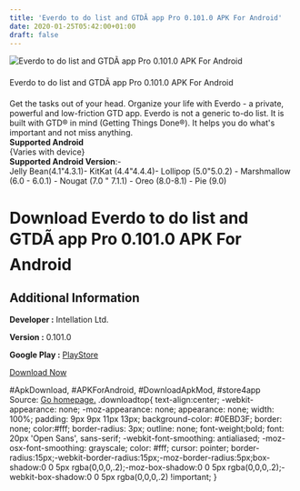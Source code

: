 ```yaml
---
title: 'Everdo to do list and GTDÃ app Pro 0.101.0 APK For Android'
date: 2020-01-25T05:42:00+01:00
draft: false
---
```


![Everdo to do list and GTDÃ app Pro 0.101.0 APK For Android](https://i0.wp.com/apkhome.net/wp-content/uploads/2020/01/Everdo-to-do-list-and-GTD-app-Pro-0.101.0.png "Everdo to do list and GTDÃ app Pro 0.101.0 APK For Android")

  

Everdo to do list and GTDÃ app Pro 0.101.0 APK For Android

Get the tasks out of your head. Organize your life with Everdo - a private, powerful and low-friction GTD app. Everdo is not a generic to-do list. It is built with GTD® in mind (Getting Things Done®). It helps you do what's important and not miss anything.  
**Supported Android**  
{Varies with device}  
**Supported Android Version**:-  
Jelly Bean(4.1"4.3.1)- KitKat (4.4"4.4.4)- Lollipop (5.0"5.0.2) - Marshmallow (6.0 - 6.0.1) - Nougat (7.0 " 7.1.1) - Oreo (8.0-8.1) - Pie (9.0)

Download Everdo to do list and GTDÃ app Pro 0.101.0 APK For Android
====================================================================

Additional Information
----------------------

**Developer :** Intellation Ltd.

**Version :** 0.101.0

**Google Play :** [PlayStore](https://play.google.com/store/apps/details?id=net.everdo.everdo)

  

[Download Now](https://store4app.co/post/everdo-to-do-list-and-gtd-app-pro-0-101-0-apk-for-android_1579884044)

  
#ApkDownload, #APKForAndroid, #DownloadApkMod, #store4app  
Source: [Go homepage.](https://store4app.co/post/everdo-to-do-list-and-gtd-app-pro-0-101-0-apk-for-android_1579884044) .downloadtop{ text-align:center; -webkit-appearance: none; -moz-appearance: none; appearance: none; width: 100%; padding: 9px 9px 11px 13px; background-color: #0EBD3F; border: none; color:#fff; border-radius: 3px; outline: none; font-weight;bold; font: 20px 'Open Sans', sans-serif; -webkit-font-smoothing: antialiased; -moz-osx-font-smoothing: grayscale; color: #fff; cursor: pointer; border-radius:15px;-webkit-border-radius:15px;-moz-border-radius:5px;box-shadow:0 0 5px rgba(0,0,0,.2);-moz-box-shadow:0 0 5px rgba(0,0,0,.2);-webkit-box-shadow:0 0 5px rgba(0,0,0,.2) !important; }